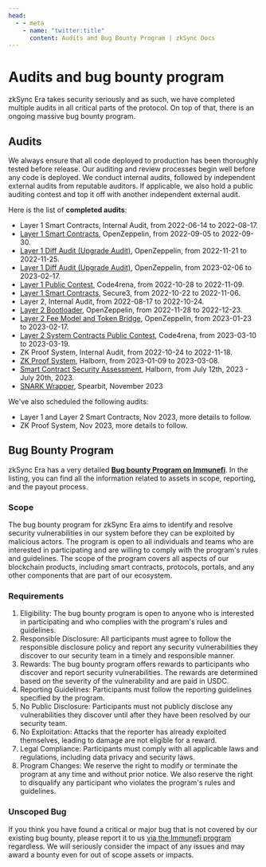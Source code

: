 ```yaml
---
head:
  - - meta
    - name: "twitter:title"
      content: Audits and Bug Bounty Program | zkSync Docs
---
```


# Audits and bug bounty program

zkSync Era takes security seriously and as such, we have completed multiple audits in all critical parts of the protocol. On top of that, there is an ongoing massive bug bounty program.

## Audits

We always ensure that all code deployed to production has been thoroughly tested before release. Our auditing and review processes begin well before any code is deployed. We conduct internal audits, followed by independent external audits from reputable auditors. If applicable, we also hold a public auditing contest and top it off with another independent external audit.

Here is the list of **completed audits**:

- Layer 1 Smart Contracts, Internal Audit, from 2022-06-14 to 2022-08-17.
- [Layer 1 Smart Contracts](https://blog.openzeppelin.com/zksync-layer-1-audit/), OpenZeppelin, from 2022-09-05 to 2022-09-30.
- [Layer 1 Diff Audit (Upgrade Audit)](https://blog.openzeppelin.com/zksync-layer-1-diff-audit/), OpenZeppelin, from 2022-11-21 to 2022-11-25.
- [Layer 1 Diff Audit (Upgrade Audit)](https://blog.openzeppelin.com/zksync-l1-diff-audit-february-2023/), OpenZeppelin, from 2023-02-06 to 2023-02-17.
- [Layer 1 Public Contest](https://code4rena.com/reports/2022-10-zksync/), Code4rena, from 2022-10-28 to 2022-11-09.
- [Layer 1 Smart Contracts](https://github.com/Secure3Audit/Secure3Academy/blob/main/audit_reports/zkSync/zkSync_L1_final_Secure3_Audit_Report.pdf), Secure3, from 2022-10-22 to 2022-11-06.
- Layer 2, Internal Audit, from 2022-08-17 to 2022-10-24.
- [Layer 2 Bootloader](https://blog.openzeppelin.com/zksync-bootloader-audit-report/), OpenZeppelin, from 2022-11-28 to 2022-12-23.
- [Layer 2 Fee Model and Token Bridge](https://blog.openzeppelin.com/zksync-fee-model-and-token-bridge-audit/), OpenZeppelin, from 2023-01-23 to 2023-02-17.
- [Layer 2 System Contracts Public Contest](https://code4rena.com/contests/2023-03-zksync-era-system-contracts-contest), Code4rena, from 2023-03-10 to 2023-03-19.
- ZK Proof System, Internal Audit, from 2022-10-24 to 2022-11-18.
- [ZK Proof System](https://github.com/HalbornSecurity/PublicReports/blob/master/ZK%20Audits/MatterLabs_zkSync_Era_Circuits_Zero_Knowledge_Security_Audit_Report_Halborn_Final..pdf), Halborn, from 2023-01-09 to 2023-03-08.
- [Smart Contract Security Assessment](https://github.com/HalbornSecurity/PublicReports/blob/master/Solidity%20Smart%20Contract%20Audits/MatterLabs_Verifier_Smart_Contract_Security_Assessment_Report_Halborn_Final.pdf), Halborn, from July 12th, 2023 - July 20th, 2023.
- [SNARK Wrapper](https://github.com/spearbit/portfolio/blob/master/pdfs/Matter-labs-snark-wrapper-Spearbit-Security-Review.pdf), Spearbit, November 2023

We've also scheduled the following audits:

- Layer 1 and Layer 2 Smart Contracts, Nov 2023, more details to follow.
- ZK Proof System, Nov 2023, more details to follow.

## Bug Bounty Program

zkSync Era has a very detailed **[Bug bounty Program on Immunefi](https://immunefi.com/bounty/zksyncera/)**. In the listing, you can find all the information related to assets in scope, reporting, and the payout process.

### Scope

The bug bounty program for zkSync Era aims to identify and resolve security vulnerabilities in our system before they can be exploited by malicious actors. The program is open to all individuals and teams who are interested in participating and are willing to comply with the program's rules and guidelines. The scope of the program covers all aspects of our blockchain products, including smart contracts, protocols, portals, and any other components that are part of our ecosystem.

### Requirements

1. Eligibility: The bug bounty program is open to anyone who is interested in participating and who complies with the program's rules and guidelines.
2. Responsible Disclosure: All participants must agree to follow the responsible disclosure policy and report any security vulnerabilities they discover to our security team in a timely and responsible manner.
3. Rewards: The bug bounty program offers rewards to participants who discover and report security vulnerabilities. The rewards are determined based on the severity of the vulnerability and are paid in USDC.
4. Reporting Guidelines: Participants must follow the reporting guidelines specified by the program.
5. No Public Disclosure: Participants must not publicly disclose any vulnerabilities they discover until after they have been resolved by our security team.
6. No Exploitation: Attacks that the reporter has already exploited themselves, leading to damage are not eligible for a reward.
7. Legal Compliance: Participants must comply with all applicable laws and regulations, including data privacy and security laws.
8. Program Changes: We reserve the right to modify or terminate the program at any time and without prior notice. We also reserve the right to disqualify any participant who violates the program's rules and guidelines.

### Unscoped Bug

If you think you have found a critical or major bug that is not covered by our existing bug bounty, please report it to us [via the Immunefi program](https://immunefi.com/bounty/zksyncera/) regardless. We will seriously consider the impact of any issues and may award a bounty even for out of scope assets or impacts.
